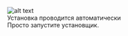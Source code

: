 <img src="https://postimg.cc/bZJpM5NS" alt="alt text" title="image Title" />
<br>
Установка проводится автоматически
<br>
Просто запустите установщик.
